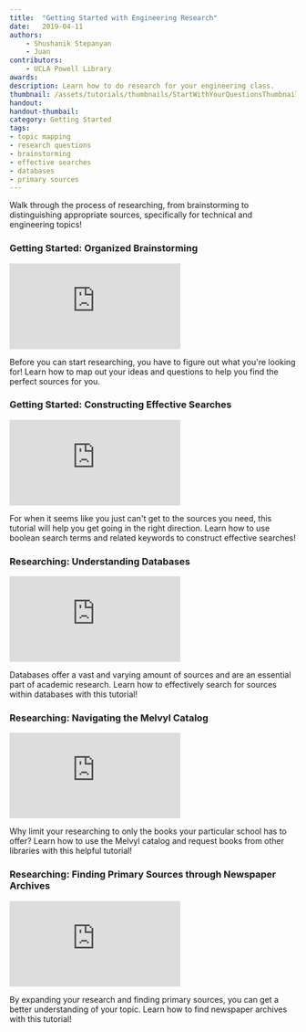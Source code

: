 ```yaml
---
title:  "Getting Started with Engineering Research"
date:   2019-04-11
authors: 
    - Shushanik Stepanyan
    - Juan
contributors: 
    - UCLA Powell Library
awards:
description: Learn how to do research for your engineering class.
thumbnail: /assets/tutorials/thumbnails/StartWithYourQuestionsThumbnail.jpg
handout:
handout-thumbail:
category: Getting Started
tags:
- topic mapping
- research questions
- brainstorming
- effective searches
- databases
- primary sources
---
```


<p>Walk through the process of researching, from brainstorming to distinguishing appropriate sources, specifically for technical and engineering topics!</p>

<!-- Start Plan Your Reading Session -->
<div class="card">
    <div class="card-body">
                <h3 class="card-title">Getting Started: Organized Brainstorming</h3>
    <div class="embed-responsive embed-responsive-16by9">
  <iframe class="embed-responsive-item card-img-top" src="https://ccle.ucla.edu/mod/hvp/embed.php?id=2424342" frameborder="0" allowfullscreen></iframe><script src="https://ccle.ucla.edu/mod/hvp/library/js/h5p-resizer.js" charset="UTF-8"></script>
    </div>
                <p class="card-text">Before you can start researching, you have to figure out what you're looking for! Learn how to map out your ideas and questions to help you find the perfect sources for you.</p>
            </div>
        </div>
<!-- End Plan Your Reading Session-->

<!-- Turn Headings Into Questions -->
<div class="card">
    <div class="card-body">
                <h3 class="card-title">Getting Started: Constructing Effective Searches</h3>
                <div class="embed-responsive embed-responsive-16by9">
  <iframe class="embed-responsive-item card-img-top" src="https://ccle.ucla.edu/mod/hvp/embed.php?id=2424343" frameborder="0" allowfullscreen></iframe><script src="https://ccle.ucla.edu/mod/hvp/library/js/h5p-resizer.js" charset="UTF-8"></script>
        </div>
               <p class="card-text">For when it seems like you just can't get to the sources you need, this tutorial will help you get going in the right direction. Learn how to use boolean search terms and related keywords to construct effective searches!</p>
    </div>
</div>
<!-- Turn Headings Into Questions -->

<!-- Start Paraphrase as you read -->
<div class="card">
    <div class="card-body">
                <h3 class="card-title">Researching: Understanding Databases</h3>
                <div class="embed-responsive embed-responsive-16by9">
  <iframe class="embed-responsive-item card-img-top" src="https://ccle.ucla.edu/mod/hvp/embed.php?id=2424344" frameborder="0" allowfullscreen></iframe><script src="https://ccle.ucla.edu/mod/hvp/library/js/h5p-resizer.js" charset="UTF-8"></script>
           </div>
                <p class="card-text">Databases offer a vast and varying amount of sources and are an essential part of academic research. Learn how to effectively search for sources within databases with this tutorial!</p>
    </div>
</div>
<!-- End Paraphrase as you read -->
 
 <!-- Start Take Relevant Notes -->
<div class="card">
    <div class="card-body">
                <h3 class="card-title">Researching: Navigating the Melvyl Catalog</h3>
                <div class="embed-responsive embed-responsive-16by9">
  <iframe class="embed-responsive-item card-img-top" src="https://ccle.ucla.edu/mod/hvp/embed.php?id=2424345" frameborder="0" allowfullscreen></iframe><script src="https://ccle.ucla.edu/mod/hvp/library/js/h5p-resizer.js" charset="UTF-8"></script>
            </div>
                <p class="card-text">Why limit your researching to only the books your particular school has to offer? Learn how to use the Melvyl catalog and request books from other libraries with this helpful tutorial!</p>
    </div>
</div>
<!-- End Take Relevant Notes-->

<!-- Make an Annotation Legend -->
<div class="card">
    <div class="card-body">
                <h3 class="card-title">Researching: Finding Primary Sources through Newspaper Archives</h3>
                <div class="embed-responsive embed-responsive-16by9">
  <iframe class="embed-responsive-item card-img-top" src="https://ccle.ucla.edu/mod/hvp/embed.php?id=2424346" frameborder="0" allowfullscreen></iframe><script src="https://ccle.ucla.edu/mod/hvp/library/js/h5p-resizer.js" charset="UTF-8"></script>
            </div>
                <p class="card-text">By expanding your research and finding primary sources, you can get a better understanding of your topic. Learn how to find newspaper archives with this tutorial!</p>
    </div>
</div>
<!-- End Make an Annotation Legend -->
